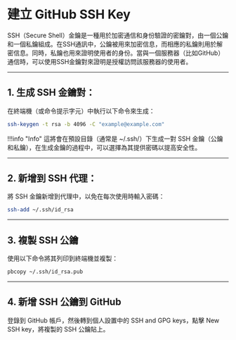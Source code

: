# 建立 GitHub SSH Key

SSH（Secure Shell）金鑰是一種用於加密通信和身份驗證的密鑰對，由一個公鑰和一個私鑰組成。在SSH通訊中，公鑰被用來加密信息，而相應的私鑰則用於解密信息。同時，私鑰也用來證明使用者的身份。當與一個服務器（比如GitHub）通信時，可以使用SSH金鑰對來證明是授權訪問該服務器的使用者。

---

## 1. 生成 SSH 金鑰對：

在終端機（或命令提示字元）中執行以下命令來生成：

```bash
ssh-keygen -t rsa -b 4096 -C "example@example.com"
```

!!!info "Info"
    這將會在預設目錄（通常是 ~/.ssh/）下生成一對 SSH 金鑰（公鑰和私鑰），在生成金鑰的過程中，可以選擇為其提供密碼以提高安全性。

---

## 2.  新增到 SSH 代理：

將 SSH 金鑰新增到代理中，以免在每次使用時輸入密碼：

```bash
ssh-add ~/.ssh/id_rsa
```

---

## 3. 複製 SSH 公鑰

使用以下命令將其列印到終端機並複製：

```bash
pbcopy ~/.ssh/id_rsa.pub
```

---

## 4. 新增 SSH 公鑰到 GitHub

登錄到 GitHub 帳戶，然後轉到個人設置中的 SSH and GPG keys，點擊 New SSH key，將複製的 SSH 公鑰貼上。